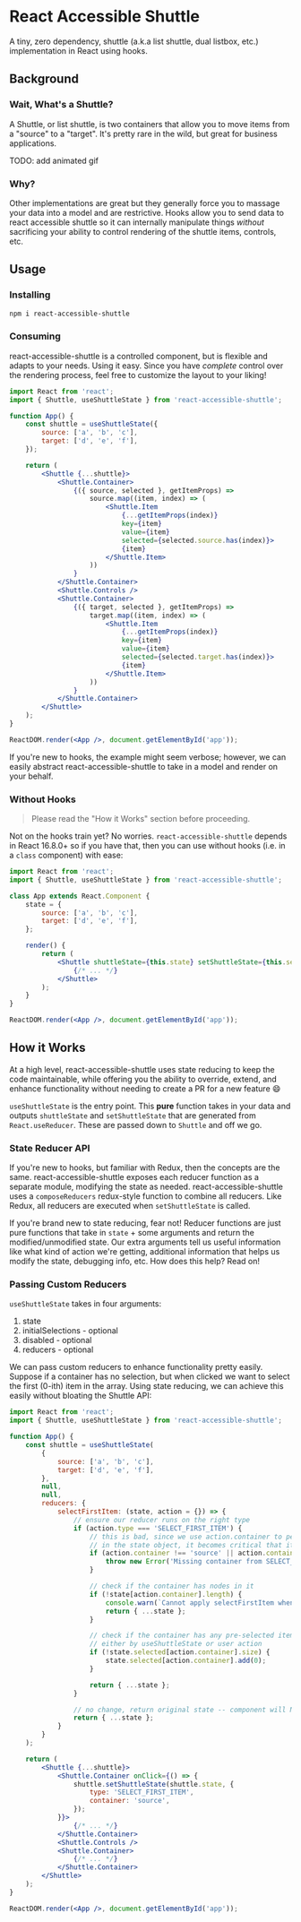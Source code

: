 # React Accessible Shuttle

A tiny, zero dependency, shuttle (a.k.a list shuttle, dual listbox, etc.) implementation in React using hooks.

## Background

### Wait, What's a Shuttle?

A Shuttle, or list shuttle, is two containers that allow you to move items from a "source" to a "target". It's pretty rare in the wild, but great for business applications.

TODO: add animated gif

### Why?

Other implementations are great but they generally force you to massage your data into a model and are restrictive. Hooks allow you to send data to react accessible shuttle so it can internally manipulate things _without_ sacrificing your ability to control rendering of the shuttle items, controls, etc.

## Usage

### Installing

```bash
npm i react-accessible-shuttle
```

### Consuming

react-accessible-shuttle is a controlled component, but is flexible and adapts to your needs. Using it easy. Since you have _complete_ control over the rendering process, feel free to customize the layout to your liking!

```jsx
import React from 'react';
import { Shuttle, useShuttleState } from 'react-accessible-shuttle';

function App() {
    const shuttle = useShuttleState({
        source: ['a', 'b', 'c'],
        target: ['d', 'e', 'f'],
    });

    return (
        <Shuttle {...shuttle}>
            <Shuttle.Container>
                {({ source, selected }, getItemProps) =>
                    source.map((item, index) => (
                        <Shuttle.Item
                            {...getItemProps(index)}
                            key={item}
                            value={item}
                            selected={selected.source.has(index)}>
                            {item}
                        </Shuttle.Item>
                    ))
                }
            </Shuttle.Container>
            <Shuttle.Controls />
            <Shuttle.Container>
                {({ target, selected }, getItemProps) =>
                    target.map((item, index) => (
                        <Shuttle.Item
                            {...getItemProps(index)}
                            key={item}
                            value={item}
                            selected={selected.target.has(index)}>
                            {item}
                        </Shuttle.Item>
                    ))
                }
            </Shuttle.Container>
        </Shuttle>
    );
}

ReactDOM.render(<App />, document.getElementById('app'));
```

If you're new to hooks, the example might seem verbose; however, we can easily abstract react-accessible-shuttle to take in a model and render on your behalf.

### Without Hooks

> Please read the "How it Works" section before proceeding.

Not on the hooks train yet? No worries. `react-accessible-shuttle` depends in React 16.8.0+ so if you have that, then you can use without hooks (i.e. in a `class` component) with ease:

```jsx
import React from 'react';
import { Shuttle, useShuttleState } from 'react-accessible-shuttle';

class App extends React.Component {
    state = {
        source: ['a', 'b', 'c'],
        target: ['d', 'e', 'f'],
    };

    render() {
        return (
            <Shuttle shuttleState={this.state} setShuttleState={this.setState}>
                {/* ... */}
            </Shuttle>
        );
    }
}

ReactDOM.render(<App />, document.getElementById('app'));
```

## How it Works

At a high level, react-accessible-shuttle uses state reducing to keep the code maintainable, while offering you the ability to override, extend, and enhance functionality without needing to create a PR for a new feature :smile:

`useShuttleState` is the entry point. This **pure** function takes in your data and outputs `shuttleState` and `setShuttleState` that are generated from `React.useReducer`. These are passed down to `Shuttle` and off we go.

### State Reducer API

If you're new to hooks, but familiar with Redux, then the concepts are the same. react-accessible-shuttle exposes each reducer function as a separate module, modifying the state as needed. react-accessible-shuttle uses a `composeReducers` redux-style function to combine all reducers. Like Redux, all reducers are executed when `setShuttleState` is called.

If you're brand new to state reducing, fear not! Reducer functions are just pure functions that take in `state` + some arguments and return the modified/unmodified state. Our extra arguments tell us useful information like what kind of action we're getting, additional information that helps us modify the state, debugging info, etc. How does this help? Read on!

### Passing Custom Reducers

`useShuttleState` takes in four arguments:

1. state
2. initialSelections - optional
3. disabled - optional
4. reducers - optional

We can pass custom reducers to enhance functionality pretty easily. Suppose if a container has no selection, but when clicked we want to select the first (0-ith) item in the array. Using state reducing, we can achieve this easily without bloating the Shuttle API:

```jsx
import React from 'react';
import { Shuttle, useShuttleState } from 'react-accessible-shuttle';

function App() {
    const shuttle = useShuttleState(
        {
            source: ['a', 'b', 'c'],
            target: ['d', 'e', 'f'],
        },
        null,
        null,
        reducers: {
            selectFirstItem: (state, action = {}) => {
                // ensure our reducer runs on the right type
                if (action.type === 'SELECT_FIRST_ITEM') {
                    // this is bad, since we use action.container to perform a lookup
                    // in the state object, it becomes critical that it's present
                    if (action.container !== 'source' || action.container !== 'target') {
                        throw new Error('Missing container from SELECT_FIRST_ITEM reducer');
                    }

                    // check if the container has nodes in it
                    if (!state[action.container].length) {
                        console.warn(`Cannot apply selectFirstItem when ${action.container} is empty`);
                        return { ...state };
                    }

                    // check if the container has any pre-selected items
                    // either by useShuttleState or user action
                    if (!state.selected[action.container].size) {
                        state.selected[action.container].add(0);
                    }

                    return { ...state };
                }

                // no change, return original state -- component will NOT re-render.
                return { ...state };
            }
        }
    );

    return (
        <Shuttle {...shuttle}>
            <Shuttle.Container onClick={() => {
                shuttle.setShuttleState(shuttle.state, {
                    type: 'SELECT_FIRST_ITEM',
                    container: 'source',
                });
            }}>
                {/* ... */}
            </Shuttle.Container>
            <Shuttle.Controls />
            <Shuttle.Container>
                {/* ... */}
            </Shuttle.Container>
        </Shuttle>
    );
}

ReactDOM.render(<App />, document.getElementById('app'));
```
